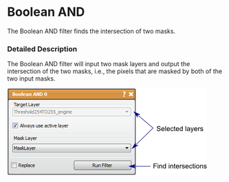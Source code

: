 # Boolean AND

The Boolean AND filter finds the intersection of two masks.

### Detailed Description

The Boolean AND filter will input two mask layers and output the intersection of the two masks, i.e., the pixels that are masked by both of the two input masks.

![alt text](../images/BooleanANDGUI.png)
